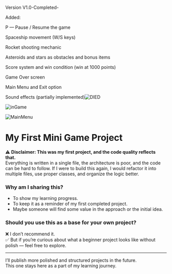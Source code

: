 Version V1.0-Completed-

Added:

P — Pause / Resume the game

Spaceship movement (W/S keys)

Rocket shooting mechanic

Asteroids and stars as obstacles and bonus items

Score system and win condition (win at 1000 points)

Game Over screen

Main Menu and Exit option

Sound effects (partially implemented)![DIED](https://github.com/user-attachments/assets/99ae3dcd-62ac-4506-9190-a1bc5c913bc1)

![inGame](https://github.com/user-attachments/assets/95efe85d-9e63-4031-b4c7-7fc8d17a5765)

![MainMenu](https://github.com/user-attachments/assets/548001b1-48cd-4586-9516-053b933d1c3b)

# My First Mini Game Project

⚠️ **Disclaimer: This was my first project, and the code quality reflects that.**  
Everything is written in a single file, the architecture is poor, and the code can be hard to follow. If I were to build this again, I would refactor it into multiple files, use proper classes, and organize the logic better.

### Why am I sharing this?
- To show my learning progress.
- To keep it as a reminder of my first completed project.
- Maybe someone will find some value in the approach or the initial idea.

### Should you use this as a base for your own project?
❌ I don’t recommend it.  
✅ But if you’re curious about what a beginner project looks like without polish — feel free to explore.

---

I’ll publish more polished and structured projects in the future.  
This one stays here as a part of my learning journey.

